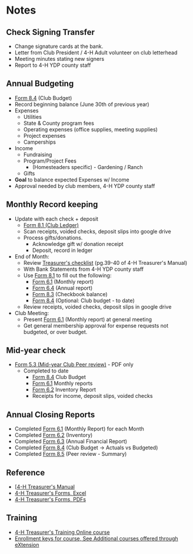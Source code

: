 # Notes

## Check Signing Transfer
* Change signature cards at the bank.
* Letter from Club President / 4-H Adult volunteer on club letterhead
* Meeting minutes stating new signers
* Report to 4-H YDP county staff

## Annual Budgeting
* [Form 8.4](#forms) (Club Budget)
* Record beginning balance (June 30th of previous year)
* Expenses
	* Utilities
	* State & County program fees
	* Operating expenses (office supplies, meeting supplies)
	* Project expenses
	* Camperships
* Income
	* Fundraising
	* Program/Project Fees
		* (Homesteaders specific) - Gardening / Ranch
	* Gifts
* **Goal** to balance expected Expenses w/ Income
* Approval needed by club members, 4-H YDP county staff


## Monthly Record keeping
* Update with each check + deposit
	* [Form 8.1 (Club Ledger)](#forms)
	* Scan receipts, voided checks, deposit slips into google drive
	* Process gifts/donations.
		* Acknowledge gift w/ donation receipt
		* Deposit, record in ledger
* End of Month:
	* Review [Treasurer's checklist](#manual) (pg.39-40 of 4-H Treasurer's Manual)
	* With Bank Statements from 4-H YDP county staff
	* Use [Form 8.1](#forms) to fill out the following:
		* [Form 6.1](#forms) (Monthly report)
		* [Form 6.4](#forms) (Annual report)
		* [Form 8.3](#forms) (Checkbook balance)
		* [Form 8.4](#forms) (Optional: Club budget - to date)
	* Review receipts, voided checks, deposit slips in google drive
* Club Meeting:
	* Present [Form 6.1](#forms) (Monthly report) at general meeting 
	* Get general membership approval for expense requests not budgeted, or over budget.

## Mid-year check
* [Form 5.3 (Mid-year Club Peer review)](#pdfs) - PDF only
	* Completed to date
		* [Form 8.4](#forms) Club Budget
		* [Form 6.1](#forms) Monthly reports
		* [Form 6.2](#forms) Inventory Report
		* Receipts for income, deposit slips, voided checks

## Annual Closing Reports
* Completed [Form 6.1](#forms) (Monthly Report) for each Month
* Completed [Form 6.2](#forms) (Inventory)
* Completed [Form 6.3](#forms) (Annual Financial Report)
* Completed [Form 8.4](#forms) (Club Budget -> Actuals vs Budgeted)
* Completed [Form 8.5](#pdfs) (Peer review - Summary)


## Reference
* <a name="manual"/>[[4-H Treasurer's Manual](https://4h.ucanr.edu/files/14647.pdf)
* <a name="forms"/>[4-H Treasurer's Forms, Excel](https://view.officeapps.live.com/op/view.aspx?src=https%3A%2F%2Fucanr.edu%2Fsites%2FUC4-H%2Ffiles%2F23120.xls&wdOrigin=BROWSELINK)
* <a name="pdfs"/>[4-H Treasurer's Forms, PDFs](https://4h.ucanr.edu/Programs/Clubs/Officers/)

## Training
* [4-H Treasurer's Training Online course](https://campus.extension.org/course/search.php?search=California+Treasurers+Training)
* [Enrollment keys for course, See Additional courses offered through eXtension](https://4h.ucanr.edu/Resources/Learning-Development/)
